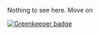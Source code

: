Nothing to see here. Move on

[![Greenkeeper badge](https://badges.greenkeeper.io/boopathi/travis-update.svg)](https://greenkeeper.io/)